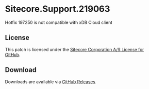 # Sitecore.Support.219063
Hotfix 197250 is not compatible with xDB Cloud client

## License  
This patch is licensed under the [Sitecore Corporation A/S License for GitHub](https://github.com/sitecoresupport/Sitecore.Support.219063/blob/master/LICENSE).  

## Download  
Downloads are available via [GitHub Releases](https://github.com/sitecoresupport/Sitecore.Support.219063/releases).  
